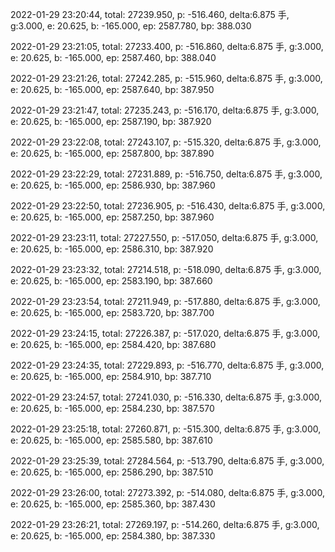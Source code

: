 2022-01-29 23:20:44, total: 27239.950, p: -516.460, delta:6.875 手, g:3.000, e: 20.625, b: -165.000, ep: 2587.780, bp: 388.030

2022-01-29 23:21:05, total: 27233.400, p: -516.860, delta:6.875 手, g:3.000, e: 20.625, b: -165.000, ep: 2587.460, bp: 388.040

2022-01-29 23:21:26, total: 27242.285, p: -515.960, delta:6.875 手, g:3.000, e: 20.625, b: -165.000, ep: 2587.640, bp: 387.950

2022-01-29 23:21:47, total: 27235.243, p: -516.170, delta:6.875 手, g:3.000, e: 20.625, b: -165.000, ep: 2587.190, bp: 387.920

2022-01-29 23:22:08, total: 27243.107, p: -515.320, delta:6.875 手, g:3.000, e: 20.625, b: -165.000, ep: 2587.800, bp: 387.890

2022-01-29 23:22:29, total: 27231.889, p: -516.750, delta:6.875 手, g:3.000, e: 20.625, b: -165.000, ep: 2586.930, bp: 387.960

2022-01-29 23:22:50, total: 27236.905, p: -516.430, delta:6.875 手, g:3.000, e: 20.625, b: -165.000, ep: 2587.250, bp: 387.960

2022-01-29 23:23:11, total: 27227.550, p: -517.050, delta:6.875 手, g:3.000, e: 20.625, b: -165.000, ep: 2586.310, bp: 387.920

2022-01-29 23:23:32, total: 27214.518, p: -518.090, delta:6.875 手, g:3.000, e: 20.625, b: -165.000, ep: 2583.190, bp: 387.660

2022-01-29 23:23:54, total: 27211.949, p: -517.880, delta:6.875 手, g:3.000, e: 20.625, b: -165.000, ep: 2583.720, bp: 387.700

2022-01-29 23:24:15, total: 27226.387, p: -517.020, delta:6.875 手, g:3.000, e: 20.625, b: -165.000, ep: 2584.420, bp: 387.680

2022-01-29 23:24:35, total: 27229.893, p: -516.770, delta:6.875 手, g:3.000, e: 20.625, b: -165.000, ep: 2584.910, bp: 387.710

2022-01-29 23:24:57, total: 27241.030, p: -516.330, delta:6.875 手, g:3.000, e: 20.625, b: -165.000, ep: 2584.230, bp: 387.570

2022-01-29 23:25:18, total: 27260.871, p: -515.300, delta:6.875 手, g:3.000, e: 20.625, b: -165.000, ep: 2585.580, bp: 387.610

2022-01-29 23:25:39, total: 27284.564, p: -513.790, delta:6.875 手, g:3.000, e: 20.625, b: -165.000, ep: 2586.290, bp: 387.510

2022-01-29 23:26:00, total: 27273.392, p: -514.080, delta:6.875 手, g:3.000, e: 20.625, b: -165.000, ep: 2585.360, bp: 387.430

2022-01-29 23:26:21, total: 27269.197, p: -514.260, delta:6.875 手, g:3.000, e: 20.625, b: -165.000, ep: 2584.380, bp: 387.330